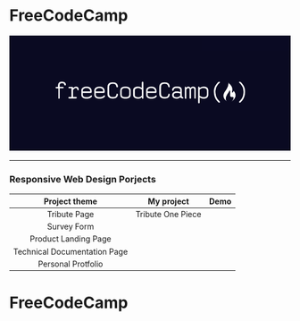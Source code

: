 # FreeCodeCamp

<div align=center><img src="FreeCodeCamp_logo.png" width="800px"></div>

---

### **Responsive Web Design Porjects**

|        Project theme         |    My project     | Demo |
| :--------------------------: | :---------------: | :--: |
|         Tribute Page         | Tribute One Piece |      |
|         Survey Form          |                   |      |
|     Product Landing Page     |                   |      |
| Technical Documentation Page |                   |      |
|      Personal Protfolio      |                   |      |
# FreeCodeCamp
